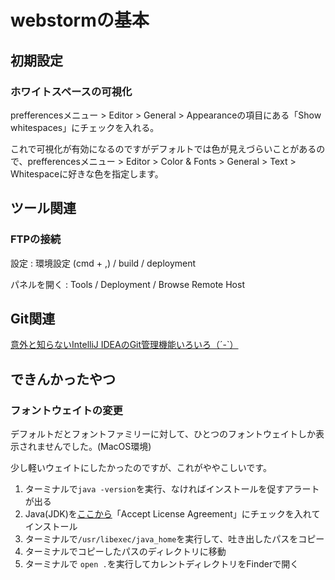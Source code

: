 # webstormの基本


## 初期設定


### ホワイトスペースの可視化

prefferencesメニュー > Editor > General > Appearanceの項目にある「Show whitespaces」にチェックを入れる。

これで可視化が有効になるのですがデフォルトでは色が見えづらいことがあるので、prefferencesメニュー > Editor > Color & Fonts > General > Text > Whitespaceに好きな色を指定します。



## ツール関連


### FTPの接続

設定
: 環境設定 (cmd + ,) / build / deployment

パネルを開く
: Tools / Deployment / Browse Remote Host





## Git関連

[意外と知らないIntelliJ IDEAのGit管理機能いろいろ（´-`）](http://qiita.com/yoppe/items/fd03607d4d4f191d32dd)



## できんかったやつ

### フォントウェイトの変更

デフォルトだとフォントファミリーに対して、ひとつのフォントウェイトしか表示されませんでした。(MacOS環境)

少し軽いウェイトにしたかったのですが、これがややこしいです。

1. ターミナルで`java -version`を実行、なければインストールを促すアラートが出る
2. Java(JDK)を[ここから](http://www.oracle.com/technetwork/java/javase/downloads/index.html)「Accept License Agreement」にチェックを入れてインストール
3. ターミナルで`/usr/libexec/java_home`を実行して、吐き出したパスをコピー
4. ターミナルでコピーしたパスのディレクトリに移動
5. ターミナルで `open .`を実行してカレントディレクトリをFinderで開く
